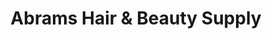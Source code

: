 ---
title: "Abrams Hair & Beauty Supply"
url: /dallas/abrams-hair-und-beauty-supply/
shop: Friseurbedarf
---